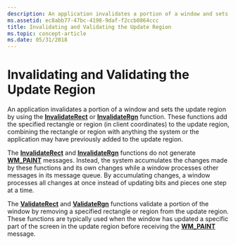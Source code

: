 ```yaml
---
description: An application invalidates a portion of a window and sets the update region by using the InvalidateRect or InvalidateRgn function.
ms.assetid: ec8abb77-47bc-4198-9daf-f2ccb0864ccc
title: Invalidating and Validating the Update Region
ms.topic: concept-article
ms.date: 05/31/2018
---
```


# Invalidating and Validating the Update Region

An application invalidates a portion of a window and sets the update region by using the [**InvalidateRect**](/windows/desktop/api/Winuser/nf-winuser-invalidaterect) or [**InvalidateRgn**](/windows/desktop/api/Winuser/nf-winuser-invalidatergn) function. These functions add the specified rectangle or region (in client coordinates) to the update region, combining the rectangle or region with anything the system or the application may have previously added to the update region.

The [**InvalidateRect**](/windows/desktop/api/Winuser/nf-winuser-invalidaterect) and [**InvalidateRgn**](/windows/desktop/api/Winuser/nf-winuser-invalidatergn) functions do not generate [**WM\_PAINT**](wm-paint.md) messages. Instead, the system accumulates the changes made by these functions and its own changes while a window processes other messages in its message queue. By accumulating changes, a window processes all changes at once instead of updating bits and pieces one step at a time.

The [**ValidateRect**](/windows/desktop/api/Winuser/nf-winuser-validaterect) and [**ValidateRgn**](/windows/desktop/api/Winuser/nf-winuser-validatergn) functions validate a portion of the window by removing a specified rectangle or region from the update region. These functions are typically used when the window has updated a specific part of the screen in the update region before receiving the [**WM\_PAINT**](wm-paint.md) message.

 

 



